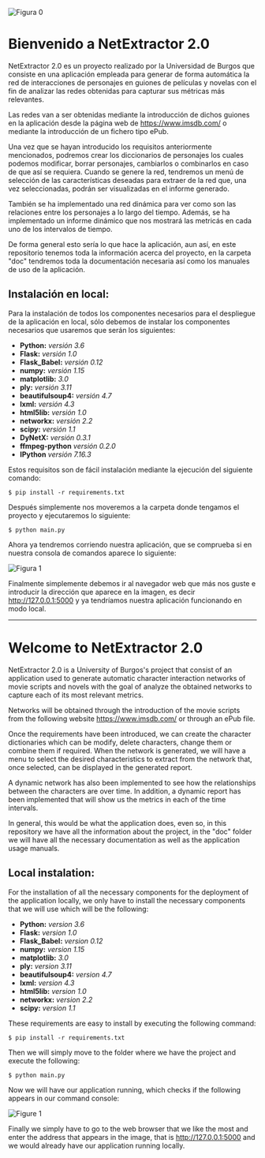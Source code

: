 ![Figura 0](ReadMeImages/NetExtractor2.png)
# Bienvenido a NetExtractor 2.0

NetExtractor 2.0 es un proyecto realizado por la Universidad de Burgos que consiste en una aplicación empleada para generar de forma automática la red de interacciones de personajes en guiones de películas y novelas con el fin de analizar las redes obtenidas para capturar sus métricas más relevantes.

Las redes van a ser obtenidas mediante la introducción de dichos guiones en la aplicación desde la página web de https://www.imsdb.com/ o mediante la introducción de un fichero tipo ePub.

Una vez que se hayan introducido los requisitos anteriormente mencionados, podremos crear los diccionarios de personajes los cuales podemos modificar, borrar personajes, cambiarlos o combinarlos en caso de que así se requiera. Cuando se genere la red, tendremos un menú de selección de las características deseadas para extraer de la red que, una vez seleccionadas, podrán ser visualizadas en el informe generado.

También se ha implementado una red dinámica para ver como son las relaciones entre los personajes a lo largo del tiempo. Además, se ha implementado un informe dinámico que nos mostrará las metricás en cada uno de los intervalos de tiempo.

De forma general esto sería lo que hace la aplicación, aun así, en este repositorio tenemos toda la información acerca del proyecto, en la carpeta "doc" tendremos toda la documentación necesaria así como los manuales de uso de la aplicación.

## Instalación en local:

Para la instalación de todos los componentes necesarios para el despliegue de la aplicación en local, sólo debemos de instalar los componentes necesarios que usaremos que serán los siguientes:

* **Python:** *versión 3.6*
* **Flask:** *versión 1.0*
* **Flask_Babel:** *versión 0.12*
* **numpy:** *versión 1.15*
* **matplotlib:** *3.0*
* **ply:** *versión 3.11*
* **beautifulsoup4:** *versión 4.7*
* **lxml:** *versión 4.3*
* **html5lib:** *versión 1.0*
* **networkx:** *versión 2.2*
* **scipy:** *versión 1.1*
* **DyNetX:** *versión 0.3.1*
* **ffmpeg-python** *versión 0.2.0*
* **IPython** *versión 7.16.3*

Estos requisitos son de fácil instalación mediante la ejecución del siguiente comando: 

    $ pip install -r requirements.txt

Después simplemente nos moveremos a la carpeta donde tengamos el proyecto y ejecutaremos lo siguiente:

    $ python main.py

Ahora ya tendremos corriendo nuestra aplicación, que se comprueba si en nuestra consola de comandos aparece lo siguiente:

![Figura 1](ReadMeImages/iniciado.PNG)

Finalmente simplemente debemos ir al navegador web que más nos guste e introducir la dirección que aparece en la imagen, es decir http://127.0.0.1:5000 y ya tendríamos nuestra aplicación funcionando en modo local.

------------------------------------------------------------------------------------------------------------------------------------

# Welcome to NetExtractor 2.0

NetExtractor 2.0 is a University of Burgos's project that consist of an application used to generate automatic character interaction networks of movie scripts and novels with the goal of analyze the obtained networks to capture each of its most relevant metrics.

Networks will be obtained through the introduction of the movie scripts from the following website  https://www.imsdb.com/ or through an ePub file.

Once the requirements have been introduced, we can create the character dictionaries which can be modify, delete characters, change them or combine them if required. When the network is generated, we will have a menu to select the desired characteristics to extract from the network that, once selected, can be displayed in the generated report.

A dynamic network has also been implemented to see how the relationships between the characters are over time. In addition, a dynamic report has been implemented that will show us the metrics in each of the time intervals.

In general, this would be what the application does, even so, in this repository we have all the information about the project, in the "doc" folder we will have all the necessary documentation as well as the application usage manuals.

## Local instalation:

For the installation of all the necessary components for the deployment of the application locally, we only have to install the necessary components that we will use which will be the following:

* **Python:** *version 3.6*
* **Flask:** *version 1.0*
* **Flask_Babel:** *version 0.12*
* **numpy:** *version 1.15*
* **matplotlib:** *3.0*
* **ply:** *version 3.11*
* **beautifulsoup4:** *version 4.7*
* **lxml:** *version 4.3*
* **html5lib:** *version 1.0*
* **networkx:** *version 2.2*
* **scipy:** *version 1.1*

These requirements are easy to install by executing the following command:

    $ pip install -r requirements.txt
    
Then we will simply move to the folder where we have the project and execute the following:

    $ python main.py

Now we will have our application running, which checks if the following appears in our command console:

![Figure 1](ReadMeImages/iniciado.PNG)

Finally we simply have to go to the web browser that we like the most and enter the address that appears in the image, that is http://127.0.0.1:5000 and we would already have our application running locally.

